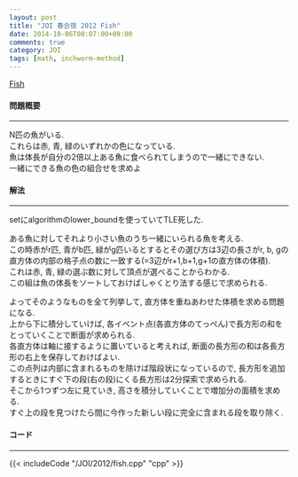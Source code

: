 ```yaml
---
layout: post
title: "JOI 春合宿 2012 Fish"
date: 2014-10-06T00:07:00+09:00
comments: true
category: JOI
tags: [math, inchworm-method]
---
```


[Fish](http://joisc2012.contest.atcoder.jp/tasks/joisc2012_fish)

#### 問題概要

****

N匹の魚がいる.  
これらは赤, 青, 緑のいずれかの色になっている.  
魚は体長が自分の2倍以上ある魚に食べられてしまうので一緒にできない.  
一緒にできる魚の色の組合せを求めよ

#### 解法

****

setにalgorithmのlower\_boundを使っていてTLE死した.  
  
ある魚に対してそれより小さい魚のうち一緒にいられる魚を考える.  
この時赤がr匹, 青がb匹, 緑がg匹いるとするとその選び方は3辺の長さがr, b, gの直方体の内部の格子点の数に一致する(=3辺がr+1,b+1,g+1の直方体の体積).  
これは赤, 青, 緑の選ぶ数に対して頂点が選べることからわかる.  
この組は魚の体長をソートしておけばしゃくとり法する感じで求められる.  
  
よってそのようなものを全て列挙して, 直方体を重ねあわせた体積を求める問題になる.  
上から下に積分していけば, 各イベント点(各直方体のてっぺん)で長方形の和をとっていくことで断面が求められる.  
各直方体は軸に接するように置いていると考えれば, 断面の長方形の和は各長方形の右上を保存しておけばよい.  
この点列は内部に含まれるものを除けば階段状になっているので, 長方形を追加するときにすぐ下の段(右の段)にくる長方形は2分探索で求められる.  
そこから1つずつ左に見ていき, 高さを積分していくことで増加分の面積を求める.  
すぐ上の段を見つけたら間に今作った新しい段に完全に含まれる段を取り除く.  
  
#### コード

****

{{< includeCode "/JOI/2012/fish.cpp" "cpp" >}}
